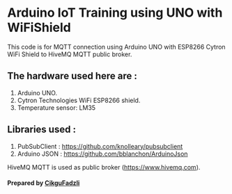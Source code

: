 # Arduino IoT Training using UNO with WiFiShield

This code is for MQTT connection using Arduino UNO with ESP8266 Cytron WiFi Shield to HiveMQ MQTT public broker.

## The hardware used here are :

1. Arduino UNO.
2. Cytron Technologies WiFi ESP8266 shield.
3. Temperature sensor: LM35

## Libraries used :

1. PubSubClient : https://github.com/knolleary/pubsubclient
2. Arduino JSON : https://github.com/bblanchon/ArduinoJson

HiveMQ MQTT is used as public broker (https://www.hivemq.com).

#### Prepared by <a href='http://www.efadzli.com'>CikguFadzli</a>
